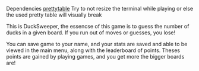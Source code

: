 Dependencies [prettytable](https://pypi.org/project/prettytable/)
Try to not resize the terminal while playing or else the used pretty table will visually break

This is DuckSweeper, the essencse of this game is to guess the number of ducks in a given board.
If you run out of moves or guesses, you lose!

You can save game to your name, and your stats are saved and able to be viewed in the main menu, along with the leaderboard of points. Theses points are gained by playing games, and you get more the bigger boards are!
